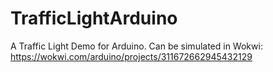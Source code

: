 # TrafficLightArduino
A Traffic Light Demo for Arduino. Can be simulated in Wokwi: https://wokwi.com/arduino/projects/311672662945432129
